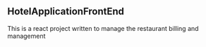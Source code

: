 
## HotelApplicationFrontEnd

This is a react project written to manage the restaurant billing and management